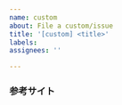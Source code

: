 ```yaml
---
name: custom
about: File a custom/issue
title: '[custom] <title>'
labels: 
assignees: ''

---
```


<!-- 内容の記載 -->

### 参考サイト
<!-- 参考になりそうなサイトがある場合はurlの記載をする -->